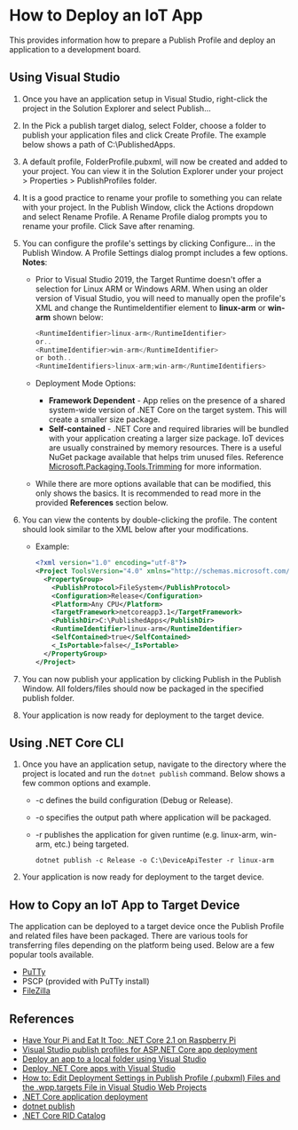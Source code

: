 # How to Deploy an IoT App

This provides information how to prepare a Publish Profile and deploy an application to a development board.

## Using Visual Studio

1. Once you have an application setup in Visual Studio, right-click the project in the Solution Explorer and select Publish...
2. In the Pick a publish target dialog, select Folder, choose a folder to publish your application files and click Create Profile.  The example below shows a path of C:\PublishedApps.
3. A default profile, FolderProfile.pubxml, will now be created and added to your project.  You can view it in the Solution Explorer under your project > Properties > PublishProfiles folder.
4. It is a good practice to rename your profile to something you can relate with your project.  In the Publish Window, click the Actions dropdown and select Rename Profile.  A Rename Profile dialog prompts you to rename your profile.  Click Save after renaming.
5. You can configure the profile's settings by clicking Configure... in the Publish Window.  A Profile Settings dialog prompt includes a few options. **Notes**:
    * Prior to Visual Studio 2019, the Target Runtime doesn't offer a selection for Linux ARM or Windows ARM.  When using an older version of Visual Studio, you will need to manually open the profile's XML and change the RuntimeIdentifier element to **linux-arm** or **win-arm** shown below:

        ```csharp
        <RuntimeIdentifier>linux-arm</RuntimeIdentifier>
        or..
        <RuntimeIdentifier>win-arm</RuntimeIdentifier>
        or both..
        <RuntimeIdentifiers>linux-arm;win-arm</RuntimeIdentifiers>
        ```  

    * Deployment Mode Options:
        * **Framework Dependent** - App relies on the presence of a shared system-wide version of .NET Core on the target system.  This will create a smaller size package.
        * **Self-contained** - .NET Core and required libraries will be bundled with your application creating a larger size package.  IoT devices are usually constrained by memory resources.  There is a useful NuGet package available that helps trim unused files.  Reference [Microsoft.Packaging.Tools.Trimming](https://www.nuget.org/packages/Microsoft.Packaging.Tools.Trimming/) for more information.
    * While there are more options available that can be modified, this only shows the basics.  It is recommended to read more in the provided **References** section below.
6. You can view the contents by double-clicking the profile. The content should look similar to the XML below after your modifications.
    * Example:

      ```xml
      <?xml version="1.0" encoding="utf-8"?>
      <Project ToolsVersion="4.0" xmlns="http://schemas.microsoft.com/developer/msbuild/2003">
        <PropertyGroup>
          <PublishProtocol>FileSystem</PublishProtocol>
          <Configuration>Release</Configuration>
          <Platform>Any CPU</Platform>
          <TargetFramework>netcoreapp3.1</TargetFramework>
          <PublishDir>C:\PublishedApps</PublishDir>
          <RuntimeIdentifier>linux-arm</RuntimeIdentifier>
          <SelfContained>true</SelfContained>
          <_IsPortable>false</_IsPortable>
        </PropertyGroup>
      </Project>
      ```

7. You can now publish your application by clicking Publish in the Publish Window.  All folders/files should now be packaged in the specified publish folder.
8. Your application is now ready for deployment to the target device.

## Using .NET Core CLI

1. Once you have an application setup, navigate to the directory where the project is located and run the `dotnet publish` command.  Below shows a few common options and example.
    * -c defines the build configuration (Debug or Release).
    * -o specifies the output path where application will be packaged.
    * -r publishes the application for given runtime (e.g. linux-arm, win-arm, etc.) being targeted.

        ```shell
        dotnet publish -c Release -o C:\DeviceApiTester -r linux-arm
        ```

2. Your application is now ready for deployment to the target device.

## How to Copy an IoT App to Target Device

The application can be deployed to a target device once the Publish Profile and related files have been packaged.  There are various tools for transferring files depending on the platform being used.  Below are a few popular tools available.

* [PuTTy](https://www.putty.org/)
* PSCP (provided with PuTTy install)
* [FileZilla](https://filezilla-project.org/)

## References

* [Have Your Pi and Eat It Too: .NET Core 2.1 on Raspberry Pi](https://channel9.msdn.com/Events/dotnetConf/2018/S314)
* [Visual Studio publish profiles for ASP.NET Core app deployment](https://docs.microsoft.com/en-us/aspnet/core/host-and-deploy/visual-studio-publish-profiles?view=aspnetcore-2.2)
* [Deploy an app to a local folder using Visual Studio](https://docs.microsoft.com/en-us/visualstudio/deployment/quickstart-deploy-to-local-folder?view=vs-2017)
* [Deploy .NET Core apps with Visual Studio](https://docs.microsoft.com/en-us/dotnet/core/deploying/deploy-with-vs?tabs=vs156)
* [How to: Edit Deployment Settings in Publish Profile (.pubxml) Files and the .wpp.targets File in Visual Studio Web Projects](https://go.microsoft.com/fwlink/?LinkID=208121)  
* [.NET Core application deployment](https://docs.microsoft.com/en-us/dotnet/core/deploying/)
* [dotnet publish](https://docs.microsoft.com/en-us/dotnet/core/tools/dotnet-publish?tabs=netcore21)
* [.NET Core RID Catalog](https://docs.microsoft.com/en-us/dotnet/core/rid-catalog)
